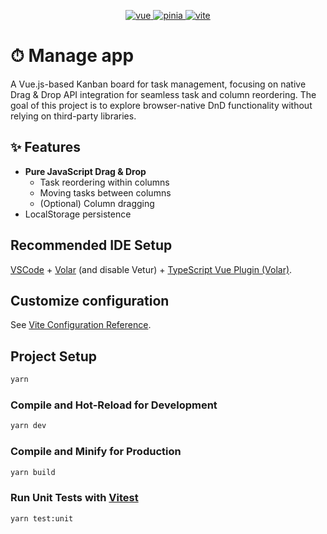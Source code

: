 <p align="center">
  <a href="https://github.com/vuejs/vue">
    <img src="https://img.shields.io/badge/vue-3.3.2-brightgreen.svg" alt="vue">
  </a>
  <a href="https://github.com/vuejs/pinia">
    <img src="https://img.shields.io/badge/pinia-2.0.36-brightgreen.svg" alt="pinia">
  </a>
  <a href="  https://github.com/vitejs/vite">
    <img src="https://img.shields.io/badge/vite-4.3.5-brightgreen.svg" alt="vite">
  </a>
 </p>

# &#x23F1; Manage app

A Vue.js-based Kanban board for task management, focusing on native Drag & Drop API integration for seamless task and column reordering. The goal of this project is to explore browser-native DnD functionality without relying on third-party libraries.

## ✨ Features
- **Pure JavaScript Drag & Drop**
  - Task reordering within columns
  - Moving tasks between columns
  - (Optional) Column dragging
- LocalStorage persistence

## Recommended IDE Setup

[VSCode](https://code.visualstudio.com/) + [Volar](https://marketplace.visualstudio.com/items?itemName=Vue.volar) (and disable Vetur) + [TypeScript Vue Plugin (Volar)](https://marketplace.visualstudio.com/items?itemName=Vue.vscode-typescript-vue-plugin).

## Customize configuration

See [Vite Configuration Reference](https://vitejs.dev/config/).

## Project Setup

```sh
yarn
```

### Compile and Hot-Reload for Development

```sh
yarn dev
```

### Compile and Minify for Production

```sh
yarn build
```

### Run Unit Tests with [Vitest](https://vitest.dev/)

```sh
yarn test:unit
```
